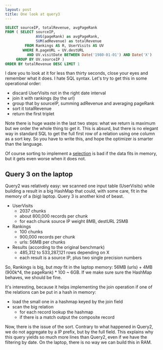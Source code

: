 ```yaml
---
layout: post
title: One look at query3
---
```


```sql
SELECT sourceIP, totalRevenue, avgPageRank
FROM ( SELECT sourceIP,
              AVG(pageRank) as avgPageRank,
              SUM(adRevenue) as totalRevenue
         FROM Rankings AS R, UserVisits AS UV
        WHERE R.pageURL = UV.destURL
          AND UV.visitDate BETWEEN Date('1980-01-01') AND Date('X')
     GROUP BY UV.sourceIP )
ORDER BY totalRevenue DESC LIMIT 1
```

I dare you to look at it for less than thirty seconds, close your eyes
and remember what it does. I hate SQL syntax. Let's try to get this in
some operational order:

* discard UserVisits not in the right date interval
* join it with rankings (by the url)
* group that by sourceIP, summing adRevenue and averaging pageRank
* sort it totalRevenue
* return the first triplet

Note there is huge waste in the last two steps: what we return is
maximum but we order the whole thing to get it. This is absurd, but
there is no elegant way in standard SQL to get the full first row of a
relation using one column as a sort key. So you have to write this, and hope
the optimizer is smarter than the language.

Of course sorting to implement a
[selection](https://en.wikipedia.org/wiki/Selection_algorithm) is bad if the
data fits in memory, but it gets even worse when it does not.

## Query 3 on the laptop

Query2 was relatively easy: we scanned one input table
(UserVisits) while building a result in a big HashMap that could, with some 
care, fit in the memory of a (big) laptop. Query 3 is another kind of beast.

* UserVisits
    * 2037 chunks
    * about 800,000 records per chunk
    * for each chunk source IP weight 8MB, destURL 25MB
* Rankings
    * 100 chunks
    * 900,000 records per chunk
    * urls: 56MB per chunks
* Results (according to the original benchmark)
    * 485,312 to 533,287,121 rows depending on X
    * each result is a source IP, plus two single precision numbers

So, Rankings is big, but *may* fit in the laptop memory:
56MB (urls) + 4MB (900k*4, the pageRank) * 100 ~ 6GB. If we make sure sure the
HashMap behaves, we should be fine.

It's interesting,
because it helps implementing the join operation if one of the relations can
be put in a hash in memory:

* load the small one in a hashmap keyed by the join field
* scan the big relation
    * for each record lookup the hashmap
    * if there is a match output the composite record

Now, there is the issue of the sort. Contrary to what happened in Query2, we do
not aggregate by a IP prefix, but by the full field. This explains why this
query yields so much more lines than Query2, even if we have the filtering by
date. On the laptop, there is no way we can build this in RAM.
